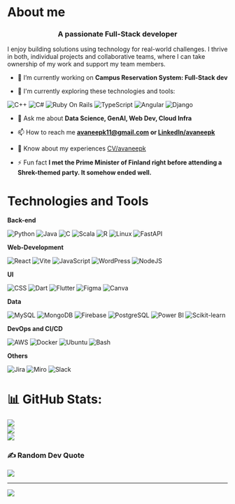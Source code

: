# About me

<h3 align="center">A passionate Full-Stack developer</h3>

I enjoy building solutions using technology for real-world challenges. I thrive in both, individual projects and collaborative teams, where I can take ownership of my work and support my team members. 
</br>

- 🔭 I’m currently working on **Campus Reservation System: Full-Stack dev**

- 🌱 I'm currently exploring these technologies and tools:

![C++](https://img.shields.io/badge/C++-%2300599C.svg?style=for-the-badge&logo=c%2B%2B&logoColor=white) ![C#](https://custom-icon-badges.demolab.com/badge/C%23-%23239120.svg?style=for-the-badge&logo=cshrp&logoColor=white) ![Ruby On Rails](https://img.shields.io/badge/Ruby-%23CC342D.svg?style=for-the-badge&&logo=ruby&logoColor=white) ![TypeScript](https://img.shields.io/badge/TypeScript-3178C6?style=for-the-badge&logo=typescript&logoColor=fff) ![Angular](https://img.shields.io/badge/Angular-%23DD0031.svg?style=for-the-badge&logo=angular&logoColor=white) ![Django](https://img.shields.io/badge/Django-%23092E20.svg?style=for-the-badge&logo=django&logoColor=white)

- 💬 Ask me about **Data Science, GenAI, Web Dev, Cloud Infra**

- 📫 How to reach me **avaneepk11@gmail.com or [LinkedIn/avaneepk](https://www.linkedin.com/in/avaneepk)**

- 📄 Know about my experiences [CV/avaneepk](https://flowcv.com/resume/jte0u2n7jw)

- ⚡ Fun fact **I met the Prime Minister of Finland right before attending a Shrek-themed party. It somehow ended well.**




# Technologies and Tools

**Back-end**

![Python](https://img.shields.io/badge/Python-3776AB?style=for-the-badge&logo=python&logoColor=ffdd54) ![Java](https://img.shields.io/badge/Java-%23ED8B00.svg?style=for-the-badge&logo=openjdk&logoColor=white) ![C](https://img.shields.io/badge/C-00599C?style=for-the-badge&logo=c&logoColor=white) ![Scala](https://img.shields.io/badge/Scala-%23DC322F.svg?style=for-the-badge&logo=scala&logoColor=white) ![R](https://img.shields.io/badge/R-%23276DC3.svg?style=for-the-badge&logo=r&logoColor=white) ![Linux](https://img.shields.io/badge/Linux-FCC624?style=for-the-badge&logo=linux&logoColor=black) ![FastAPI](https://img.shields.io/badge/FastAPI-009485.svg?style=for-the-badge&logo=fastapi&logoColor=white)

**Web-Development**

![React](https://img.shields.io/badge/React-%2320232a.svg?style=for-the-badge&logo=react&logoColor=%2361DAFB) ![Vite](https://img.shields.io/badge/Vite-646CFF?style=for-the-badge&logo=vite&logoColor=fff) ![JavaScript](https://img.shields.io/badge/JavaScript-F7DF1E?style=for-the-badge&logo=javascript&logoColor=000) ![WordPress](https://img.shields.io/badge/WordPress-%2321759B.svg?style=for-the-badge&logo=wordpress&logoColor=white) ![NodeJS](https://img.shields.io/badge/Node.js-6DA55F?style=for-the-badge&logo=node.js&logoColor=white)



**UI**

![CSS](https://img.shields.io/badge/CSS-1572B6?style=for-the-badge&logo=css3&logoColor=fff) ![Dart](https://img.shields.io/badge/Dart-%230175C2.svg?style=for-the-badge&logo=dart&logoColor=white) ![Flutter](https://img.shields.io/badge/Flutter-02569B?style=for-the-badge&logo=flutter&logoColor=fff) ![Figma](https://img.shields.io/badge/Figma-F24E1E?style=for-the-badge&logo=figma&logoColor=white) ![Canva](https://img.shields.io/badge/Canva-%2300C4CC.svg?style=for-the-badge&&logo=Canva&logoColor=white)


**Data**

![MySQL](https://img.shields.io/badge/MySQL-4479A1?style=for-the-badge&logo=mysql&logoColor=fff) ![MongoDB](https://img.shields.io/badge/MongoDB-%234ea94b.svg?style=for-the-badge&logo=mongodb&logoColor=white) ![Firebase](https://img.shields.io/badge/Firebase-039BE5?style=for-the-badge&logo=Firebase&logoColor=white) ![PostgreSQL](https://img.shields.io/badge/Postgres-%23316192.svg?style=for-the-badge&logo=postgresql&logoColor=white) ![Power BI](https://custom-icon-badges.demolab.com/badge/Power%20BI-F1C912?style=for-the-badge&logo=power-bi&logoColor=fff) ![Scikit-learn](https://img.shields.io/badge/-scikit--learn-%23F7931E?style=for-the-badge&logo=scikit-learn&logoColor=white)


**DevOps and CI/CD**

![AWS](https://img.shields.io/badge/AWS-%23FF9900.svg?style=for-the-badge&logo=amazon-web-services&logoColor=white) ![Docker](https://img.shields.io/badge/Docker-2496ED?style=for-the-badge&logo=docker&logoColor=fff) ![Ubuntu](https://img.shields.io/badge/Ubuntu-E95420?style=for-the-badge&logo=ubuntu&logoColor=white) ![Bash](https://img.shields.io/badge/Bash-4EAA25?style=for-the-badge&logo=gnubash&logoColor=fff)


**Others**

![Jira](https://img.shields.io/badge/Jira-0052CC?style=for-the-badge&logo=jira&logoColor=fff) ![Miro](https://img.shields.io/badge/Miro-050038?style=for-the-badge&logo=miro&logoColor=fff) ![Slack](https://img.shields.io/badge/Slack-4A154B?style=for-the-badge&logo=slack&logoColor=fff)


# 📊 GitHub Stats:
![](https://github-readme-stats.vercel.app/api?username=avaneepk&theme=tokyonight&hide_border=false&include_all_commits=true&count_private=true)<br/>
![](https://nirzak-streak-stats.vercel.app/?user=avaneepk&theme=tokyonight&hide_border=false)<br/>
![](https://github-readme-stats.vercel.app/api/top-langs/?username=avaneepk&theme=tokyonight&hide_border=false&include_all_commits=true&count_private=true&layout=compact)

### ✍️ Random Dev Quote
![](https://quotes-github-readme.vercel.app/api?type=horizontal&theme=tokyonight)

---
[![](https://visitcount.itsvg.in/api?id=avaneepk&icon=1&color=1)](https://visitcount.itsvg.in)

<!-- Proudly created with GPRM ( https://gprm.itsvg.in ) -->


